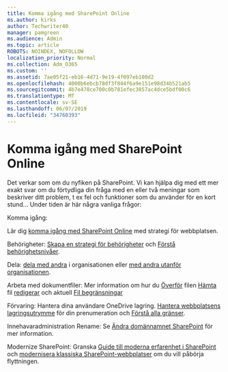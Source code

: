 ```yaml
---
title: Komma igång med SharePoint Online
ms.author: kirks
author: Techwriter40
manager: pamgreen
ms.audience: Admin
ms.topic: article
ROBOTS: NOINDEX, NOFOLLOW
localization_priority: Normal
ms.collection: Adm_O365
ms.custom: ''
ms.assetid: 7ae05f21-eb16-4d71-9e19-4f097eb100d2
ms.openlocfilehash: 4000b6ebcb78df3f844f6a9e151e98d34b521ab5
ms.sourcegitcommit: 4b7e478ce700c0b781efec3857ac4dce5bdf00c6
ms.translationtype: MT
ms.contentlocale: sv-SE
ms.lasthandoff: 06/07/2019
ms.locfileid: "34760393"
---
```

# <a name="get-started-with-sharepoint-online"></a>Komma igång med SharePoint Online

Det verkar som om du nyfiken på SharePoint. Vi kan hjälpa dig med ett mer exakt svar om du förtydliga din fråga med en eller två meningar som beskriver ditt problem, t ex fel och funktioner som du använder för en kort stund... Under tiden är här några vanliga frågor:

Komma igång:

Lär dig [komma igång med SharePoint Online](https://docs.microsoft.com/sharepoint/introduction) med strategi för webbplatsen.

Behörigheter: [Skapa en strategi för behörigheter](https://docs.microsoft.com/sharepoint/default-sharepoint-groups) och [Förstå behörighetsnivåer](https://docs.microsoft.com/sharepoint/understanding-permission-levels).

Dela: [dela med andra](https://docs.microsoft.com/sharepoint/default-sharepoint-groups) i organisationen eller [med andra utanför organisationen](https://docs.microsoft.com/sharepoint/external-sharing-overview).

Arbeta med dokumentfiler: Mer information om hur du [Överför](https://support.office.com/article/Upload-a-folder-or-files-to-a-document-library-eb18fcba-c953-4d45-8d90-8da66edeacdb) filen [Hämta](https://support.office.com/article/Download-files-and-folders-from-OneDrive-or-SharePoint-5c7397b7-19c7-4893-84fe-d02e8fa5df05) fil [redigerar](https://support.office.com/article/Edit-a-document-in-a-document-library-02d8497f-1c13-4114-949a-b8466f639b07) och aktuell [Fil begränsningar](https://support.office.com/article/invalid-file-names-and-file-types-in-onedrive-onedrive-for-business-and-sharepoint-64883a5d-228e-48f5-b3d2-eb39e07630fa?ui=en-US&amp;rs=en-US&amp;ad=US)

Förvaring: Hantera dina användare OneDrive lagring</a>. [Hantera webbplatsens lagringsutrymme](https://docs.microsoft.com/sharepoint/manage-site-collection-storage-limits) för din prenumeration och [Förstå alla gränser](https://docs.microsoft.com/office365/servicedescriptions/sharepoint-online-service-description/sharepoint-online-limits).

Innehavaradministration Rename: Se [Ändra domännamnet SharePoint](https://docs.microsoft.com/sharepoint/change-your-sharepoint-domain-name) för mer information.

Modernize SharePoint: Granska [Guide till moderna erfarenhet i SharePoint](https://docs.microsoft.com/sharepoint/guide-to-sharepoint-modern-experience) och [modernisera klassiska SharePoint-webbplatser](https://docs.microsoft.com/sharepoint/dev/transform/modernize-classic-sites) om du vill påbörja flyttningen.

